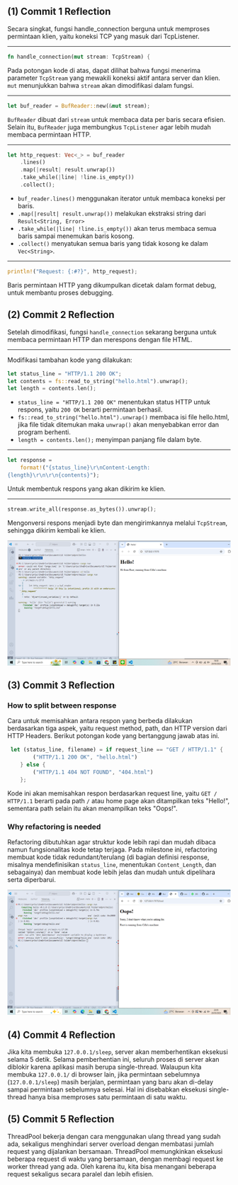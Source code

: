 ## (1) Commit 1 Reflection

Secara singkat, fungsi handle_connection berguna untuk memproses permintaan klien, yaitu koneksi TCP yang masuk dari TcpListener.

---
``` rust
fn handle_connection(mut stream: TcpStream) {
```
Pada potongan kode di atas, dapat dilihat bahwa fungsi menerima parameter `TcpStream` yang mewakili koneksi aktif antara server dan klien. `mut` menunjukkan bahwa `stream` akan dimodifikasi dalam fungsi.

---
``` rust
let buf_reader = BufReader::new(&mut stream);
```
`BufReader` dibuat dari `stream` untuk membaca data per baris secara efisien. Selain itu, `BufReader` juga membungkus `TcpListener` agar lebih mudah membaca permintaan HTTP.

---
``` rust
let http_request: Vec<_> = buf_reader 
    .lines()
    .map(|result| result.unwrap()) 
    .take_while(|line| !line.is_empty()) 
    .collect();
```
- `buf_reader.lines()` menggunakan iterator untuk membaca koneksi per baris. 
- `.map(|result| result.unwrap())` melakukan ekstraksi string dari `Result<String, Error>`
- `.take_while(|line| !line.is_empty())` akan terus membaca semua baris sampai menemukan baris kosong.
- `.collect()` menyatukan semua baris yang tidak kosong ke dalam `Vec<String>`.

---
``` rust
println!("Request: {:#?}", http_request);
```
Baris permintaan HTTP yang dikumpulkan dicetak dalam format debug, untuk membantu proses debugging.

## (2) Commit 2 Reflection

Setelah dimodifikasi, fungsi `handle_connection` sekarang berguna untuk membaca permintaan HTTP dan merespons dengan file HTML. 

---
Modifikasi tambahan kode yang dilakukan:
``` rust
let status_line = "HTTP/1.1 200 OK";
let contents = fs::read_to_string("hello.html").unwrap();
let length = contents.len();
```
- `status_line = "HTTP/1.1 200 OK"` menentukan status HTTP untuk respons, yaitu `200 OK` berarti permintaan berhasil. 
- `fs::read_to_string("hello.html").unwrap()` membaca isi file hello.html, jika file tidak ditemukan maka `unwrap()` akan menyebabkan error dan program berhenti.
- `length = contents.len();` menyimpan panjang file dalam byte.
---
``` rust
let response =
    format!("{status_line}\r\nContent-Length:
{length}\r\n\r\n{contents}");
```
Untuk membentuk respons yang akan dikirim ke klien.

---
``` rust
stream.write_all(response.as_bytes()).unwrap();
```
Mengonversi respons menjadi byte dan mengirimkannya melalui `TcpStream`, sehingga dikirim kembali ke klien.

![Commit 2](images/commit2.png)

## (3) Commit 3 Reflection
### How to split between response
Cara untuk memisahkan antara respon yang berbeda dilakukan berdasarkan tiga aspek, yaitu request method, path, dan HTTP version dari HTTP Headers. Berikut potongan kode yang bertanggung jawab atas ini.
``` rust
 let (status_line, filename) = if request_line == "GET / HTTP/1.1" {
        ("HTTP/1.1 200 OK", "hello.html")
    } else {
        ("HTTP/1.1 404 NOT FOUND", "404.html")
    };
```
Kode ini akan memisahkan respon berdasarkan request line, yaitu `GET / HTTP/1.1` berarti pada path `/` atau home page akan ditampilkan teks "Hello!", sementara path selain itu akan menampilkan teks "Oops!".

### Why refactoring is needed
Refactoring dibutuhkan agar struktur kode lebih rapi dan mudah dibaca namun fungsionalitas kode tetap terjaga. Pada milestone ini, refactoring membuat kode tidak redundant/terulang (di bagian definisi response, misalnya mendefinisikan `status_line`, menentukan `Content_Length`, dan sebagainya) dan membuat kode lebih jelas dan mudah untuk dipelihara serta diperbarui.

![Commit 3](images/commit3.png)

## (4) Commit 4 Reflection
Jika kita membuka `127.0.0.1/sleep`, server akan memberhentikan eksekusi selama 5 detik. Selama pemberhentian ini, seluruh proses di server akan diblokir karena aplikasi masih berupa single-thread. Walaupun kita membuka `127.0.0.1/` di browser lain, jika permintaan sebelumnya (`127.0.0.1/sleep`) masih berjalan, permintaan yang baru akan di-delay sampai permintaan sebelumnya selesai. Hal ini disebabkan eksekusi single-thread hanya bisa memproses satu permintaan di satu waktu.

## (5) Commit 5 Reflection
ThreadPool bekerja dengan cara menggunakan ulang thread yang sudah ada, sekaligus menghindari server overload dengan membatasi jumlah request yang dijalankan bersamaan. ThreadPool memungkinkan eksekusi beberapa request di waktu yang bersamaan, dengan membagi request ke worker thread yang ada. Oleh karena itu, kita bisa menangani beberapa request sekaligus secara paralel dan lebih efisien.